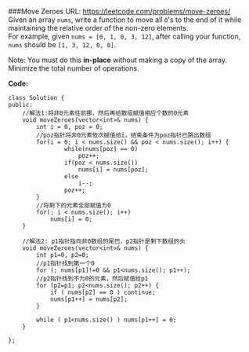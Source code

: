 ###Move Zeroes
URL: https://leetcode.com/problems/move-zeroes/</br>
Given an array `nums`, write a function to move all `0`'s to the end of it while maintaining the relative order of the non-zero elements.</br>
For example, given `nums = [0, 1, 0, 3, 12]`, after calling your function, `nums` should be `[1, 3, 12, 0, 0]`.

Note:
You must do this __in-place__ without making a copy of the array.
Minimize the total number of operations.

__Code:__

	class Solution {
	public:
		//解法1:将非0元素往前挪，然后再给数组赋值相应个数的0元素
	    void moveZeroes(vector<int>& nums) {
	        int i = 0, poz = 0;
	        //poz指针将非0元素依次赋值给i，结束条件为poz指针已跳出数组
	        for(i = 0; i < nums.size() && poz < nums.size(); i++) {
	                while(nums[poz] == 0)
	                    poz++;
	                if(poz < nums.size())
	                    nums[i] = nums[poz];
	                else
	                    i--;
	                poz++;
	        }
	        //将剩下的元素全部赋值为0
	        for(; i < nums.size(); i++)
	            nums[i] = 0;
	    }

	    //解法2: p1指针指向非0数组的尾巴，p2指针是剩下数组的头
	    void moveZeroes(vector<int>& nums) {
	        int p1=0, p2=0;
	        //p1指针找到第一个0
	        for (; nums[p1]!=0 && p1<nums.size(); p1++);
	        //p2指针找到不为0的元素，然后赋值给p1
	        for (p2=p1; p2<nums.size(); p2++) {
	            if ( nums[p2] == 0 ) continue;
	            nums[p1++] = nums[p2]; 
	        }    
	         
	        while ( p1<nums.size() ) nums[p1++] = 0;
	    }

	};